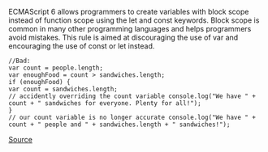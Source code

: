 ECMAScript 6 allows programmers to create variables with block scope instead of function scope using the let and const keywords. Block scope is common in many other programming languages and helps programmers avoid mistakes. This rule is aimed at discouraging the use of var and encouraging the use of const or let instead.

```
//Bad:
var count = people.length;
var enoughFood = count > sandwiches.length;
if (enoughFood) {
var count = sandwiches.length;
// accidently overriding the count variable console.log("We have " + count + " sandwiches for everyone. Plenty for all!");
}
// our count variable is no longer accurate console.log("We have " + count + " people and " + sandwiches.length + " sandwiches!");

```

[Source](http://eslint.org/docs/rules/no-var)
